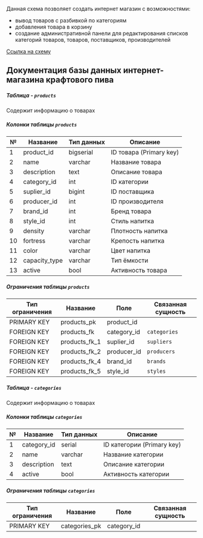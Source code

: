 Данная схема позволяет создать интернет магазин с возможностями:
- вывод товаров с разбивкой по категориям
- добавления товара в корзину
- создание административной панели для редактирования списков категорий товаров, товаров, поставщиков, производителей

[Ссылка на схему](https://github.com/nikerov-kirill/OtusDB_2021/blob/master/ShopScheme.png)

## Документация базы данных интернет-магазина крафтового пива
##### Таблица - `products`
Содержит информацию о товарах
##### Колонки таблицы `products`
| № | Название | Тип данных | Описание |
| -- | --- | ----------- | ----- |
| 1 | product_id | bigserial | ID товара (Primary key) |
| 2 | name | varchar | Название товара |
| 3 | description | text | Описание товара |
| 4 | category_id | int | ID категории |
| 5 | suplier_id | bigint | ID поставщика |
| 6 | producer_id | int | ID производителя |
| 7 | brand_id | int | Бренд товара |
| 8 | style_id | int | Стиль напитка |
| 9 | density | varchar | Плотность напитка |
| 10 | fortress | varchar | Крепость напитка |
| 11 | color | varchar | Цвет напитка |
| 12 | capacity_type | varchar | Тип ёмкости |
| 13 | active | bool | Активность товара |
##### Ограничения таблицы `products`
| Тип ограничения | Название | Поле | Связанная сущность |
| -- | --- | ----------- | ---- |
| PRIMARY KEY | products_pk | product_id | |
| FOREIGN KEY | products_fk | category_id | `categories` |
| FOREIGN KEY | products_fk_1 | suplier_id | `supliers` |
| FOREIGN KEY | products_fk_2 | producer_id | `producers` |
| FOREIGN KEY | products_fk_4 | brand_id | `brands` |
| FOREIGN KEY | products_fk_5 | style_id | `styles` |

##### Таблица - `categories`
Содержит информацию о товарах
##### Колонки таблицы `categories`
| № | Название | Тип данных | Описание |
| -- | --- | ----------- | ----- |
| 1 | category_id | serial | ID категории (Primary key) |
| 2 | name | varchar | Название категории |
| 3 | description | text | Описание категории |
| 4 | active | bool | Активность категории |
##### Ограничения таблицы `categories`
| Тип ограничения | Название | Поле | Связанная сущность |
| -- | --- | ----------- | ---- |
| PRIMARY KEY | categories_pk | category_id | |
